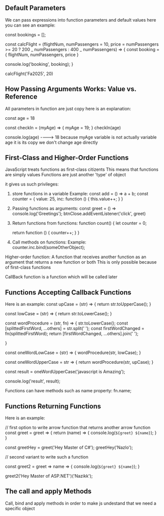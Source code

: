 ## Default Parameters

We can pass expressions into function parameters and default values here you can see an example:

const bookings = [];

const calcFlight = (flightNum, numPassengers = 10, price = numPassengers >= 20 ? 200 _ numPassengers : 400 _ numPassengers) => {
const booking = {
flightNum,
numPassengers,
price
}

console.log('booking', booking);
}

calcFlight('Fa2025', 20)

## How Passing Arguments Works: Value vs. Reference

All parameters in function are just copy here is an explanation:

const age = 18

const checkIn = (myAge) => {
myAge = 19;
}
checkIn(age)

console.log(age) ----> 18 because myAge variable is not actually variable age it is its copy we don't change age directly

## First-Class and Higher-Order Functions

JavaScript treats functions as first-class citizents
This means that functions are simply values
Functions are just another 'type' of object

it gives us such privileges:

1. store functions in a variable
   Example: const add = () => a + b;
   const counter = {
   value: 25,
   inc: function () {
   this.value++;
   }
   }

2. Passing functions as arguments:
   const greet = () => console.log('Greetings');
   btnClose.addEventListener('click', greet)
3. Return functions from functions:
   function count() {
   let counter = 0;

   return function () {
   counter++;
   }
   }

4. Call methods on functions:
   Example:
   counter.inc.bind(someOtherObject);

Higher-order function:
A function that receives another function as an argument that returns a new function or both
This is only possible because of first-class functions

CallBack function is a function which will be called later

## Functions Accepting Callback Functions

Here is an example:
const upCase = (str) => {
return str.toUpperCase();
}

const lowCase = (str) => {
return str.toLowerCase();
}

const wordProcedure = (str, fn) => {
str.toLowerCase();
const [splittedFirstWord, ...others] = str.split(' ');
const firstWordChanged = fn(splittedFirstWord);
return [firstWordChanged, ...others].join(' ');

}

const oneWordLowCase = (str) => {
wordProcedure(str, lowCase);
}

const oneWordUpperCase = str => {
return wordProcedure(str, upCase);
}

const result = oneWordUpperCase('javascript is Amazing');

console.log('result', result);

Functions can have methods such as name property: fn.name;

## Functions Returning Functions

Here is an example:

// first option to write arrow function that returns another arrow function  
const greet = greet => {
return (name) => {
console.log(`${greet} ${name}`);
}
}

const greetHey = greet('Hey Master of C#');
greetHey('Nazlo');

// second variant to write such a function

const greet2 = greet => name => {
console.log(`${greet} ${name}`);
}

greet2('Hey Master of ASP.NET')('Nazikk');

## The call and apply Methods

Call, bind and apply methods in order to make js undestand that we need a specific object
